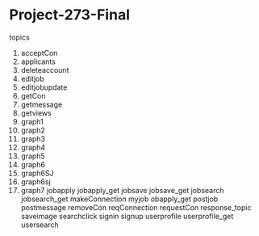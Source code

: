 # Project-273-Final


topics
1. acceptCon
2. applicants
3. deleteaccount
4. editjob
5. editjobupdate
6. getCon
7. getmessage
8. getviews
9. graph1
10. graph2
11. graph3
12. graph4
13. graph5
14. graph6
15. graph6SJ
16. graph6sj
17. graph7
jobapply
jobapply_get
jobsave
jobsave_get
jobsearch
jobsearch_get
makeConnection
myjob
obapply_get
postjob
postmessage
removeCon
reqConnection
requestCon
response_topic
saveimage
searchclick
signin
signup
userprofile
userprofile_get
usersearch
